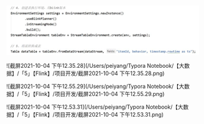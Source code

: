 



![截屏2021-10-04 下午1.01.00](https://raw.githubusercontent.com/DataDevLPY/TyporaPicStore/main/img/%E6%88%AA%E5%B1%8F2021-10-04%20%E4%B8%8B%E5%8D%881.01.00.png?token=AWS37JPEHMNBOAX4S53GI5TBTIOMY)

![截屏2021-10-04 下午12.35.28](/Users/peiyang/Typora Notebook/【大数据】/「5」【Flink】/项目开发/截屏2021-10-04 下午12.35.28.png)

![截屏2021-10-04 下午12.55.29](/Users/peiyang/Typora Notebook/【大数据】/「5」【Flink】/项目开发/截屏2021-10-04 下午12.55.29.png)

![截屏2021-10-04 下午12.53.31](/Users/peiyang/Typora Notebook/【大数据】/「5」【Flink】/项目开发/截屏2021-10-04 下午12.53.31.png)









